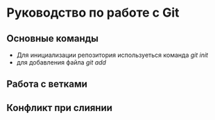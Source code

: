# Руководство по работе с Git 

## Основные команды

* Для инициализации репозитория используеться команда *git init*
 * для добавления файла *git add*
 

## Работа с ветками

## Конфликт при слиянии